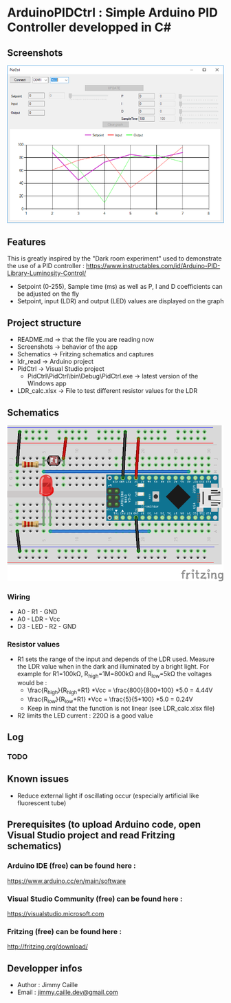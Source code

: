 # ArduinoPIDCtrl : Simple Arduino PID Controller developped in C#

## Screenshots
![Screenshot 1](https://raw.githubusercontent.com/jimmycaille/ArduinoPIDCtrl/master/Screenshots/readme.png "Screenshot 1")

## Features
This is greatly inspired by the "Dark room experiment" used to demonstrate the use of a PID controller :
https://www.instructables.com/id/Arduino-PID-Library-Luminosity-Control/

* Setpoint (0-255), Sample time (ms) as well as P, I and D coefficients can be adjusted on the fly
* Setpoint, input (LDR) and output (LED) values are displayed on the graph

## Project structure
- README.md    -> that the file you are reading now
- Screenshots  -> behavior of the app
- Schematics   -> Fritzing schematics and captures
- ldr_read     -> Arduino project
- PidCtrl      -> Visual Studio project
  - PidCtrl\PidCtrl\bin\Debug\PidCtrl.exe -> latest version of the Windows app
- LDR_calc.xlsx -> File to test different resistor values for the LDR
  
## Schematics
![Fritzing schematic](https://raw.githubusercontent.com/jimmycaille/ArduinoPIDCtrl/master/Schematics/readme.png "Fritzing schematic")

### Wiring
* A0 - R1 - GND
* A0 - LDR - Vcc
* D3 - LED - R2 - GND

### Resistor values
* R1 sets the range of the input and depends of the LDR used.
Measure the LDR value when in the dark and illuminated by a bright light.
For example for R1=100kΩ, R<sub>high</sub>=1M=800kΩ and R<sub>low</sub>=5kΩ the voltages would be :
  * \frac{R<sub>high</sub>}{R<sub>high</sub>+R1} *Vcc = \frac{800}{800+100} *5.0 = 4.44V
  * \frac{R<sub>low</sub>}{R<sub>low</sub>+R1} *Vcc = \frac{5}{5+100} *5.0 = 0.24V
  * Keep in mind that the function is not linear (see LDR_calc.xlsx file)
* R2 limits the LED current : 220Ω is a good value

## Log
### TODO

## Known issues
* Reduce external light if oscillating occur (especially artificial like fluorescent tube)

## Prerequisites (to upload Arduino code, open Visual Studio project and read Fritzing schematics)
### Arduino IDE (free) can be found here :
https://www.arduino.cc/en/main/software
### Visual Studio Community (free) can be found here :
https://visualstudio.microsoft.com
### Fritzing (free) can be found here :
http://fritzing.org/download/

## Developper infos
- Author : Jimmy Caille
- Email  : jimmy.caille.dev@gmail.com
